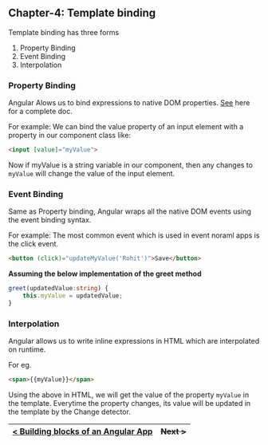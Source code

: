 ## Chapter-4: Template binding

Template binding has three forms

1. Property Binding
2. Event Binding
3. Interpolation

### Property Binding

Angular Alows us to bind expressions to native DOM properties. [See](https://angular.io/guide/template-syntax#data-binding-and-html) here for a complete doc.

For example: We can bind the value property of an input element with a property in our component class
like: 
```html
<input [value]="myValue">
```

Now if myValue is a string variable in our component, then any changes to `myValue` will change the value of the input element.

### Event Binding

Same as Property binding, Angular wraps all the native DOM events using the event binding syntax.

For example: The most common event which is used in event noraml apps is the click event.
```html
<button (click)="updateMyValue('Rohit')">Save</button>
```

**Assuming the below implementation of the greet method**

```ts
greet(updatedValue:string) {
    this.myValue = updatedValue;
}
```

### Interpolation

Angular allows us to write inline expressions in HTML which are interpolated on runtime.

For eg. 
```html
<span>{{myValue}}</span>
```
Using the above in HTML, we will get the value of the property `myValue` in the template.
Everytime the property changes, its value will be updated in the template by the Change detector.

| [< Building blocks of an Angular App](./chapter1.md) | ~~Next >~~ |
| ---------------------------------------------------- | ---------- |